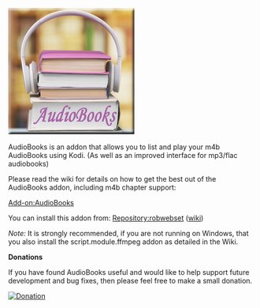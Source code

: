 
![AudioBooks](icon.png)

AudioBooks is an addon that allows you to list and play your m4b AudioBooks using Kodi. (As well as an improved interface for mp3/flac audiobooks)

Please read the wiki for details on how to get the best out of the AudioBooks addon, including m4b chapter support:

[Add-on:AudioBooks](https://github.com/robwebset/script.audiobooks/wiki)

You can install this addon from: [Repository:robwebset](https://github.com/robwebset/repository.robwebset/blob/master/repos/repository.robwebset/repository.robwebset-1.0.0.zip) ([wiki](https://github.com/robwebset/repository.robwebset/wiki))

_Note:_ It is strongly recommended, if you are not running on Windows, that you also install the script.module.ffmpeg addon as detailed in the Wiki.

__Donations__

If you have found AudioBooks useful and would like to help support future development and bug fixes, then please feel free to make a small donation.

[![Donation](https://www.paypalobjects.com/en_GB/i/btn/btn_donate_SM.gif)](https://www.paypal.com/cgi-bin/webscr?cmd=_s-xclick&hosted_button_id=D96MUH986P9H4)
